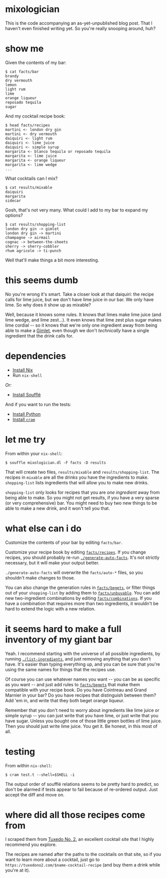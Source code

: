 # mixologician

This is the code accompanying an as-yet-unpublished blog post. That I haven't even finished writing yet. So you're really snooping around, huh?

# show me

Given the contents of my bar:

```shell-session
$ cat facts/bar
brandy
dry vermouth
lemon
light rum
lime
orange liqueur
reposado tequila
sugar
```

And my cocktail recipe book:

```shell-session
$ head facts/recipes
martini <- london dry gin
martini <- dry vermouth
daiquiri <- light rum
daiquiri <- lime juice
daiquiri <- simple syrup
margarita <- blanco tequila or reposado tequila
margarita <- lime juice
margarita <- orange liqueur
margarita <- lime wedge
...
```

What cocktails can I mix?

```shell-session
$ cat results/mixable
daiquiri
margarita
sidecar
```

Gosh, that's not very many. What could I add to my bar to expand my options?

```shell-session
$ cat results/shopping-list
london dry gin -> gimlet
london dry gin -> martini
champagne -> airmail
cognac -> between-the-sheets
sherry -> sherry-cobbler
rhum agricole -> ti-punch
```

Well that'll make things a bit more interesting.

# this seems dumb

No you're wrong it's smart. Take a closer look at that daiquiri: the recipe calls for lime juice, but we don't have lime juice in our bar. We only have lime. So why does it show up as mixable?

Well, because it knows some rules. It knows that limes make lime juice (and lime wedge, and lime zest...). It even knows that lime zest plus sugar makes lime cordial -- so it knows that we're only one ingredient away from being able to make a [Gimlet](https://www.tuxedono2.com/gimlet-cocktail-recipe), even though we don't *technically* have a single ingredient that the drink calls for.

# dependencies

- [Install Nix](https://nixos.org/guides/install-nix.html)
- Run `nix-shell`

*Or:*

- [Install Soufflé](https://souffle-lang.github.io/install)

And if you want to run the tests:

- [Install Python](https://www.python.org/downloads/)
- [Install `cram`](https://pypi.org/project/cram/)

# let me try

From within your `nix-shell`:

    $ souffle mixologician.dl -F facts -D results

That will create two files, `results/mixable` and `results/shopping-list`. The recipes in `mixable` are all the drinks you have the ingredients to make. `shopping-list` lists ingredients that will allow you to make new drinks.

`shopping-list` only looks for recipes that you are *one ingredient* away from being able to make. So you might not get results, if you have a very sparse (or very comprehensive) bar. You might need to buy two new things to be able to make a new drink, and it won't tell you that.

# what else can i do

Customize the contents of your bar by editing `facts/bar`.

Customize your recipe book by editing [`facts/recipes`](facts/recipes). If you change recipes, you should probably re-run [`./generate-auto-facts`](generate-auto-facts). It's not strictly necessary, but it will make your output better.

`./generate-auto-facts` will overwrite the `facts/auto-*` files, so you shouldn't make changes to those.

You can also change the generation rules in [`facts/begets`](facts/begets), or filter things out of your `shopping-list` by adding them to [`facts/unbuyable`](facts/unbuyable). You can add new two-ingredient combinations by editing [`facts/combinations`](facts/combinations). If you have a combination that requires more than two ingredients, it wouldn't be hard to extend the logic with a new relation.

# it seems hard to make a full inventory of my giant bar

Yeah. I recommend starting with the universe of all possible ingredients, by running [`./list-ingredients`](list-ingredients), and just removing anything that you don't have. It's easier than typing everything up, and you can be sure that you're using the same names for things that the recipes use.

Of course you can use whatever names you want -- you can be as specific as you want -- and just add rules to [`facts/begets`](facts/begets) that make them compatible with your recipe book. Do you have Cointreau and Grand Marnier in your bar? Do you have recipes that distinguish between them? Add 'em in, and write that they both beget orange liqueur.

Remember that you don't need to worry about ingredients like lime juice or simple syrup -- you can just write that you have lime, or just write that you have sugar. Unless you bought one of those little green bottles of lime juice. Then you should just write lime juice. You get it. Be honest, in this most of all.

# testing

From within `nix-shell`:

    $ cram test.t --shell=$SHELL -i

The output order of soufflé relations seems to be pretty hard to predict, so don't be alarmed if tests appear to fail because of re-ordered output. Just accept the diff and move on.

# where did all those recipes come from

I scraped them from [Tuxedo No. 2](https://tuxedono2.com), an excellent cocktail site that I highly recommend you explore.

The recipes are named after the paths to the cocktails on that site, so if you want to learn more about a cocktail, just go to `https://tuxedono2.com/$name-cocktail-recipe` (and buy them a drink while you're at it).
